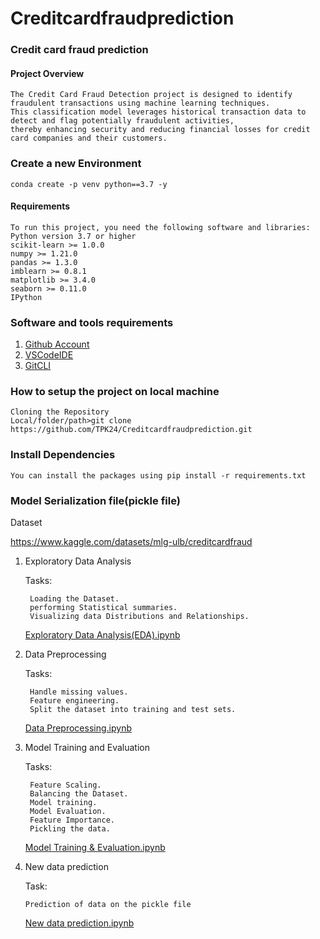 # Creditcardfraudprediction

### Credit card fraud prediction

#### Project Overview
```
The Credit Card Fraud Detection project is designed to identify fraudulent transactions using machine learning techniques.
This classification model leverages historical transaction data to detect and flag potentially fraudulent activities,
thereby enhancing security and reducing financial losses for credit card companies and their customers.
```
### Create a new Environment

```
conda create -p venv python==3.7 -y
```
#### Requirements
```
To run this project, you need the following software and libraries:
Python version 3.7 or higher
scikit-learn >= 1.0.0
numpy >= 1.21.0
pandas >= 1.3.0
imblearn >= 0.8.1
matplotlib >= 3.4.0
seaborn >= 0.11.0
IPython
```

### Software and tools requirements

1. [Github Account](https://github.com/TPK24/Creditcardfraudprediction)
2. [VSCodeIDE](https://code.visualstudio.com/)
3. [GitCLI](https://git-scm.com/)


### How to setup the project on local machine
```
Cloning the Repository
Local/folder/path>git clone https://github.com/TPK24/Creditcardfraudprediction.git
```
### Install Dependencies
```
You can install the packages using pip install -r requirements.txt
```
### Model Serialization file(pickle file)

Dataset

https://www.kaggle.com/datasets/mlg-ulb/creditcardfraud

1. Exploratory Data Analysis

   Tasks:

        Loading the Dataset.
        performing Statistical summaries.
        Visualizing data Distributions and Relationships.
   
   [Exploratory Data Analysis(EDA).ipynb](https://github.com/TPK24/Creditcardfraudprediction/blob/main/notebook/Exploratory%20Data%20Analysis(EDA).ipynb)

2. Data Preprocessing

   Tasks:

        Handle missing values.
        Feature engineering.
        Split the dataset into training and test sets.
   
   [Data Preprocessing.ipynb](https://github.com/TPK24/Creditcardfraudprediction/blob/main/notebook/Data%20Preprocessing.ipynb)
   
3. Model Training and Evaluation

    Tasks:

        Feature Scaling.
        Balancing the Dataset.
        Model training.
        Model Evaluation.
        Feature Importance.
        Pickling the data.
   
   [Model Training & Evaluation.ipynb](https://github.com/TPK24/Creditcardfraudprediction/blob/main/notebook/Model%20Training%20%26%20Evaluation.ipynb)
   
 4. New data prediction
    
    Task:
    
        Prediction of data on the pickle file
    
    [New data prediction.ipynb](https://github.com/TPK24/Creditcardfraudprediction/blob/main/notebook/New%20data%20prediction.ipynb)
      
